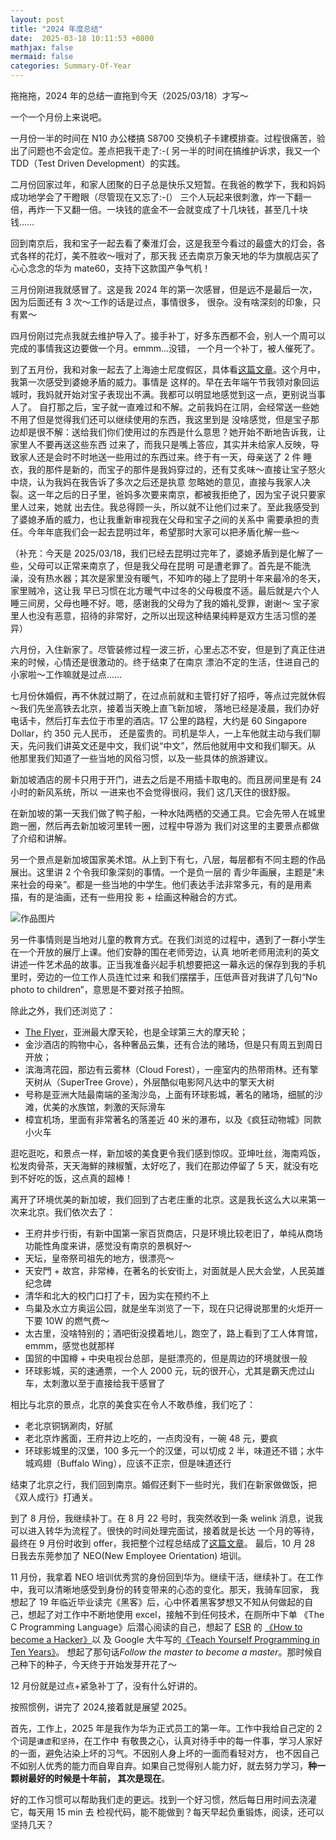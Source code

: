 ```yaml
---
layout: post
title: "2024 年度总结"
date:  2025-03-18 10:11:53 +0800
mathjax: false
mermaid: false
categories: Summary-Of-Year
---
```


拖拖拖，2024 年的总结一直拖到今天（2025/03/18）才写～

一个一个月份上来说吧。

一月份一半的时间在 N10 办公楼搞 S8700 交换机子卡建模排查。过程很痛苦，验出了问题也不会定位。差点把我干走了:-(
另一半的时间在搞维护诉求，我又一个 TDD（Test Driven Development）的实践。

二月份回家过年，和家人团聚的日子总是快乐又短暂。在我爸的教学下，我和妈妈成功地学会了干瞪眼（尽管现在又忘了:-(）
三个人玩起来很刺激，炸一下翻一倍，再炸一下又翻一倍。一块钱的底金不一会就变成了十几块钱，甚至几十块钱……

回到南京后，我和宝子一起去看了秦淮灯会，这是我至今看过的最盛大的灯会，各式各样的花灯，美不胜收～哦对了，那天我
还去南京万象天地的华为旗舰店买了心心念念的华为 mate60，支持下这款国产争气机！

三月份刚进我就感冒了。这是我 2024 年的第一次感冒，但是远不是最后一次，因为后面还有 3 次～工作的话是过点，事情很多，
很杂。没有啥深刻的印象，只有累～

四月份刚过完点我就去维护导入了。接手补丁，好多东西都不会，别人一个周可以完成的事情我这边要做一个月。emmm...没错，
一个月一个补丁，被人催死了。

到了五月份，我和对象一起去了上海迪士尼度假区，具体看[这篇文章]()。这个月中，我第一次感受到婆媳矛盾的威力。事情是
这样的。早在去年端午节我领对象回运城时，我妈就开始对宝子表现出不满。我都可以明显地感觉到这一点，更别说当事人了。
自打那之后，宝子就一直难过和不解。之前我妈在江阴，会经常送一些她不用了但是觉得我们还可以继续使用的东西，我这里到是
没啥感觉，但是宝子那边却是很不解：送给我们你们使用过的东西是什么意思？她开始不断地告诉我，让家里人不要再送这些东西
过来了，而我只是嘴上答应，其实并未给家人反映，导致家人还是会时不时地送一些用过的东西过来。终于有一天，母亲送了 2 件
睡衣，我的那件是新的，而宝子的那件是我妈穿过的，还有艾炙味～直接让宝子怒火中烧，认为我妈在我告诉了多次之后还是执意
忽略她的意见，直接与我家人决裂。这一年之后的日子里，爸妈多次要来南京，都被我拒绝了，因为宝子说只要家里人过来，她就
出去住。我总得顾一头，所以就不让他们过来了。至此我感受到了婆媳矛盾的威力，也让我重新审视我在父母和宝子之间的关系中
需要承担的责任。今年年底我们会一起去昆明过年，希望那时大家可以把矛盾化解一些～

（补充：今天是 2025/03/18，我们已经去昆明过完年了，婆媳矛盾到是化解了一些，父母可以正常来南京了，但是我父母在昆明
可是遭老罪了。首先是不能洗澡，没有热水器；其次是家里没有暖气，不知咋的碰上了昆明十年来最冷的冬天，家里贼冷，这让我
早已习惯在北方暖气中过冬的父母极度不适。最后就是六个人睡三间房，父母也睡不好。嗯，感谢我的父母为了我的婚礼受罪，谢谢～
宝子家里人也没有恶意，招待的非常好，之所以出现这种结果纯粹是双方生活习惯的差异）

六月份，入住新家了。尽管装修过程一波三折，心里忐忑不安，但是到了真正住进来的时候，心情还是很激动的。终于结束了在南京
漂泊不定的生活，住进自己的小家啦～工作嘛就是过点……

七月份休婚假，再不休就过期了，在过点前就和主管打好了招呼，等点过完就休假～我们先坐高铁去北京，接着当天晚上直飞新加坡，
落地已经是凌晨，我们办好电话卡，然后打车去位于市里的酒店。17 公里的路程，大约是 60 Singapore Dollar，约 350 元人民币，
还是蛮贵的。司机是华人，一上车他就主动与我们聊天，先问我们讲英文还是中文，我们说“中文”，然后他就用中文和我们聊天。从
他那里我们知道了一些当地的风俗习惯，以及一些具体的旅游建议。

新加坡酒店的房卡只用于开门，进去之后是不用插卡取电的。而且房间里是有 24 小时的新风系统，所以 一进来也不会觉得很闷，我们
这几天住的很舒服。

在新加坡的第一天我们做了鸭子船，一种水陆两栖的交通工具。它会先带人在城里跑一圈，然后再去新加坡河里转一圈，过程中导游为
我们对这里的主要景点都做了介绍和讲解。

另一个景点是新加坡国家美术馆。从上到下有七，八层，每层都有不同主题的作品展出。这里讲 2 个令我印象深刻的事情。一个是负一层的
青少年画展，主题是“未来社会的母亲”。都是一些当地的中学生。他们表达手法非常多元，有的是用素描，有的是油画，还有一些用投
影 + 绘画这种融合的方式。

![作品图片]()

另一件事情则是当地对儿童的教育方式。在我们浏览的过程中，遇到了一群小学生在一个开放的展厅上课。他们安静的围在老师旁边，认真
地听老师用流利的英文讲述一件艺术品的故事。正当我准备兴起手机想要把这一幕永远的保存到我的手机里时，旁边的一位工作人员连忙过来
和我们摆摆手，压低声音对我讲了几句“No photo to children”，意思是不要对孩子拍照。

除此之外，我们还浏览了：
- [The Flyer](https://en.wikipedia.org/wiki/Singapore_Flyer)，亚洲最大摩天轮，也是全球第三大的摩天轮；
- 金沙酒店的购物中心，各种奢品云集，还有合法的赌场，但是只有周五到周日开放；
- 滨海湾花园，那边有云雾林（Cloud Forest），一座室内的热带雨林。还有擎天树从（SuperTree Grove），外层酷似电影阿凡达中的擎天大树
- 号称是亚洲大陆最南端的圣淘沙岛，上面有环球影城，著名的赌场，细腻的沙滩，优美的水族馆，刺激的天际滑车
- 樟宜机场，里面有非常著名的落差近 40 米的瀑布，以及《疯狂动物城》同款小火车

逛吃逛吃，和景点一样，新加坡的美食更令我们感到惊叹。亚坤吐丝，海南鸡饭，松发肉骨茶，天天海鮮的辣椒蟹，太好吃了，我们在那边停留了
5 天，就没有吃到不好吃的饭，这点真的超棒！

离开了环境优美的新加坡，我们回到了古老庄重的北京。这是我长这么大以来第一次来北京。我们依次去了：
- 王府井步行街，有新中国第一家百货商店，只是环境比较老旧了，单纯从商场功能性角度来讲，感觉没有南京的景枫好～
- 天坛，皇帝祭司祖先的地方，很漂亮～
- 天安門 + 故宫，非常棒，在著名的长安街上，对面就是人民大会堂，人民英雄纪念碑
- 清华和北大的校门口打了卡，因为实在预约不上
- 鸟巢及水立方奥运公园，就是坐车浏览了一下，现在只记得说那里的火炬开一下要 10W 的燃气费～
- 太古里，没啥特别的；酒吧街没摸着地儿，跑空了，路上看到了工人体育馆，emmm，感觉也就那样
- 国贸的中国樽 + 中央电视台总部，是挺漂亮的，但是周边的环境就很一般
- 环球影城，买的速通票，一个人 2000 元，玩的很开心，尤其是霸天虎过山车，太刺激以至于直接给我干感冒了

相比与北京的景点，北京的美食实在令人不敢恭维，我们吃了：
- 老北京铜锅涮肉，好腻
- 老北京炸酱面，王府井边上吃的，一点肉没有，一碗 48 元，要疯
- 环球影城里的汉堡，100 多元一个的汉堡，可以切成 2 半，味道还不错；水牛城鸡翅（Buffalo Wing），应该不正宗，但是味道还行

结束了北京之行，我们回到南京。婚假还剩下一些时光，我们在新家做做饭，把《双人成行》打通关。

到了 8 月份，我继续补丁。在 8 月 22 号时，我突然收到一条 welink 消息，说我可以进入转华为流程了。很快的时间处理完面试，接着就是长达
一个月的等待，最终在 9 月份时收到 offer，我把整个过程总结成了[这篇文章](https://guo-sj.github.io/interview/2024/10/22/huawei-on-boarding.html)。
最后，10 月 28 日我去东莞参加了 NEO(New Employee Orientation) 培训。

11 月份，我拿着 NEO 培训优秀赏的身份回到华为。继续干活，继续补丁。在工作中，我可以清晰地感受到身份的转变带来的心态的变化。那天，我骑车回家，
我想起了 19 年临近毕业读完《黑客》后，心中怀着黑客梦想又不知从何做起的自己，想起了对工作中不断地使用 excel，接触不到任何技术，在厕所中下单
《The C Programming Language》后潜心阅读的自己，想起了 [ESR](https://en.wikipedia.org/wiki/Eric_S._Raymond) 的 [《How to become a Hacker》](https://en.wikipedia.org/wiki/Eric_S._Raymond)以
及 Google 大牛写的[《Teach Yourself Programming in Ten Years》](https://norvig.com/21-days.html)。
想起了那句话*Follow the master to become a master*。那时候自己种下的种子，今天终于开始发芽开花了～

12 月份就是过点+紧急补丁了，没有什么好讲的。

按照惯例，讲完了 2024,接着就是展望 2025。

首先，工作上，2025 年是我作为华为正式员工的第一年。工作中我给自己定的 2 个词是`谦虚`和`坚持`，在工作中
有敬畏之心，认真对待手中的每一件事，学习人家好的一面，避免沾染上坏的习气。不因别人身上坏的一面而看轻对方，
也不因自己不如别人优秀的能力而自卑自弃。如果自己觉得别人能力好，就去努力学习，**种一颗树最好的时候是十年前，
其次是现在**。

好的工作习惯可以帮助我们走的更远。找到一个好习惯，然后每日用时间去浇灌它，每天用 15 min 去
检视代码，能不能做到？每天早起负重锻炼，阅读，还可以坚持几天？
